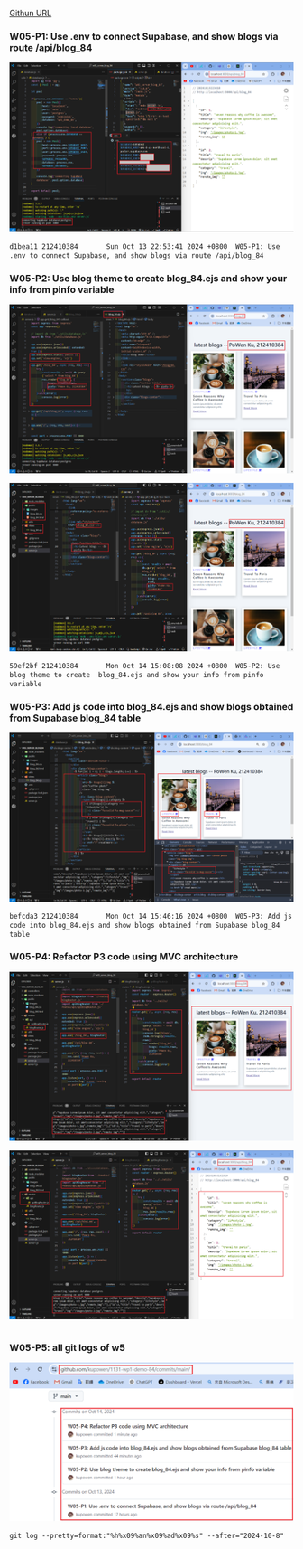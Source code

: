 [Githun URL](https://github.com/kupowen/1131-wp1-demo-84)

### W05-P1: Use .env to connect Supabase, and show blogs via route /api/blog_84

![](w05-p1.png)

```
d1bea11 212410384       Sun Oct 13 22:53:41 2024 +0800  W05-P1: Use .env to connect Supabase, and show blogs via route /api/blog_84
```

### W05-P2: Use blog theme to create  blog_84.ejs and show your info from pinfo variable

![](w05-p2-1.png)

![](w05-p2-2.png)

```
59ef2bf 212410384       Mon Oct 14 15:08:08 2024 +0800  W05-P2: Use blog theme to create  blog_84.ejs and show your info from pinfo variable
```

### W05-P3: Add js code into blog_84.ejs and show blogs obtained from Supabase blog_84 table

![](w05-p3.png)

```
befcda3 212410384       Mon Oct 14 15:46:16 2024 +0800  W05-P3: Add js code into blog_84.ejs and show blogs obtained from Supabase blog_84 table
```

### W05-P4: Refactor P3 code using MVC architecture

![](w05-p4-1.png)

![](w05-p4-2.png)

```

```

### W05-P5: all git logs of w5

![](w05-p5.png)

```
git log --pretty=format:"%h%x09%an%x09%ad%x09%s" --after="2024-10-8"

```